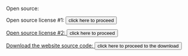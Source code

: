   Open source:


  Open source license #1: <a href="license_agreements/LICENSE.txt"><button type="button">click here to proceed</button>
  
  
  Open source license #2: <a href="license_agreements/OPEN_SOURCE.txt"><button type="button">click here to proceed</button>
  
  
  Download the website source code: <a href="https://github.com/1000YearsLater/1000yearslater.github.io/archive/1KModern.zip"><button type="button">click here to proceed to the download</button>
